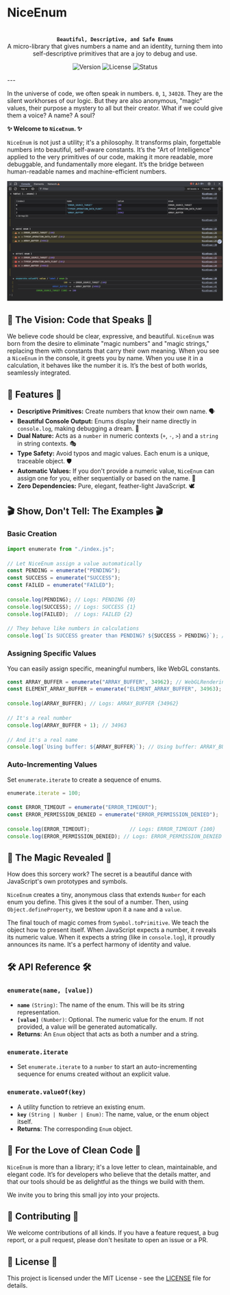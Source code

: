 # NiceEnum
<p align="center">
  <br />
  <strong><code>Beautiful, Descriptive, and Safe Enums</code></strong>
  <br />
  A micro-library that gives numbers a name and an identity, turning them into self-descriptive primitives that are a joy to debug and use.
</p>

<p align="center">
  <img src="https://img.shields.io/badge/version-1.0.0-blue.svg" alt="Version" />
  <img src="https://img.shields.io/badge/license-MIT-green.svg" alt="License" />
  <img src="https://img.shields.io/badge/status-stable-brightgreen.svg" alt="Status" />
</p>
---

In the universe of code, we often speak in numbers. `0`, `1`, `34028`. They are the silent workhorses of our logic. But they are also anonymous, "magic" values, their purpose a mystery to all but their creator. What if we could give them a voice? A name? A soul?

**✨ Welcome to `NiceEnum`. ✨**

`NiceEnum` is not just a utility; it's a philosophy. It transforms plain, forgettable numbers into beautiful, self-aware constants. It’s the "Art of Intelligence" applied to the very primitives of our code, making it more readable, more debuggable, and fundamentally more elegant. It’s the bridge between human-readable names and machine-efficient numbers.

![Console Preview](screenshot.png)

## 🎨 The Vision: Code that Speaks 🎨

We believe code should be clear, expressive, and beautiful. `NiceEnum` was born from the desire to eliminate "magic numbers" and "magic strings," replacing them with constants that carry their own meaning. When you see a `NiceEnum` in the console, it greets you by name. When you use it in a calculation, it behaves like the number it is. It’s the best of both worlds, seamlessly integrated.

## 🚀 Features 🚀

*   **Descriptive Primitives:** Create numbers that know their own name. 🗣️
*   **Beautiful Console Output:** Enums display their name directly in `console.log`, making debugging a dream. 💅
*   **Dual Nature:** Acts as a `number` in numeric contexts (`+`, `-`, `>`) and a `string` in string contexts. 🎭
*   **Type Safety:** Avoid typos and magic values. Each enum is a unique, traceable object. 🛡️
*   **Automatic Values:** If you don't provide a numeric value, `NiceEnum` can assign one for you, either sequentially or based on the name. 🔢
*   **Zero Dependencies:** Pure, elegant, feather-light JavaScript. 🕊️

## 🎬 Show, Don't Tell: The Examples 🎬

### Basic Creation

```javascript
import enumerate from "./index.js";

// Let NiceEnum assign a value automatically
const PENDING = enumerate("PENDING");
const SUCCESS = enumerate("SUCCESS");
const FAILED = enumerate("FAILED");

console.log(PENDING); // Logs: PENDING {0}
console.log(SUCCESS); // Logs: SUCCESS {1}
console.log(FAILED);  // Logs: FAILED {2}

// They behave like numbers in calculations
console.log(`Is SUCCESS greater than PENDING? ${SUCCESS > PENDING}`); // true
```

### Assigning Specific Values

You can easily assign specific, meaningful numbers, like WebGL constants.

```javascript
const ARRAY_BUFFER = enumerate("ARRAY_BUFFER", 34962); // WebGLRenderingContext.ARRAY_BUFFER
const ELEMENT_ARRAY_BUFFER = enumerate("ELEMENT_ARRAY_BUFFER", 34963);

console.log(ARRAY_BUFFER); // Logs: ARRAY_BUFFER {34962}

// It's a real number
console.log(ARRAY_BUFFER + 1); // 34963

// And it's a real name
console.log(`Using buffer: ${ARRAY_BUFFER}`); // Using buffer: ARRAY_BUFFER
```

### Auto-Incrementing Values

Set `enumerate.iterate` to create a sequence of enums.

```javascript
enumerate.iterate = 100;

const ERROR_TIMEOUT = enumerate("ERROR_TIMEOUT");
const ERROR_PERMISSION_DENIED = enumerate("ERROR_PERMISSION_DENIED");

console.log(ERROR_TIMEOUT);             // Logs: ERROR_TIMEOUT {100}
console.log(ERROR_PERMISSION_DENIED); // Logs: ERROR_PERMISSION_DENIED {101}
```

## 🔮 The Magic Revealed 🔮

How does this sorcery work? The secret is a beautiful dance with JavaScript's own prototypes and symbols.

`NiceEnum` creates a tiny, anonymous class that extends `Number` for each enum you define. This gives it the soul of a number. Then, using `Object.defineProperty`, we bestow upon it a `name` and a `value`.

The final touch of magic comes from `Symbol.toPrimitive`. We teach the object how to present itself. When JavaScript expects a number, it reveals its numeric value. When it expects a string (like in `console.log`), it proudly announces its name. It's a perfect harmony of identity and value.

## 🛠️ API Reference 🛠️

### `enumerate(name, [value])`

*   **`name`** `(String)`: The name of the enum. This will be its string representation.
*   **`[value]`** `(Number)`: Optional. The numeric value for the enum. If not provided, a value will be generated automatically.
*   **Returns**: An `Enum` object that acts as both a number and a string.

### `enumerate.iterate`

*   Set `enumerate.iterate` to a `number` to start an auto-incrementing sequence for enums created without an explicit value.

### `enumerate.valueOf(key)`

*   A utility function to retrieve an existing enum.
*   **`key`** `(String | Number | Enum)`: The name, value, or the enum object itself.
*   **Returns**: The corresponding `Enum` object.

## 💖 For the Love of Clean Code 💖

`NiceEnum` is more than a library; it's a love letter to clean, maintainable, and elegant code. It’s for developers who believe that the details matter, and that our tools should be as delightful as the things we build with them.

We invite you to bring this small joy into your projects.

## 🤝 Contributing 🤝

We welcome contributions of all kinds. If you have a feature request, a bug report, or a pull request, please don't hesitate to open an issue or a PR.

## 📜 License 📜

This project is licensed under the MIT License - see the [LICENSE](LICENSE) file for details.